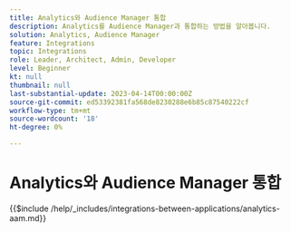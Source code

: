 ```yaml
---
title: Analytics와 Audience Manager 통합
description: Analytics를 Audience Manager과 통합하는 방법을 알아봅니다.
solution: Analytics, Audience Manager
feature: Integrations
topic: Integrations
role: Leader, Architect, Admin, Developer
level: Beginner
kt: null
thumbnail: null
last-substantial-update: 2023-04-14T00:00:00Z
source-git-commit: ed53392381fa568de8230288e6b85c87540222cf
workflow-type: tm+mt
source-wordcount: '18'
ht-degree: 0%

---
```



# Analytics와 Audience Manager 통합

{{$include /help/_includes/integrations-between-applications/analytics-aam.md}}
